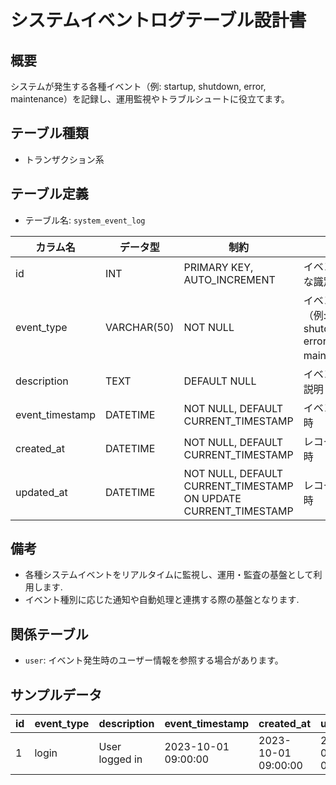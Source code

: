 # システムイベントログテーブル設計書

## 概要
システムが発生する各種イベント（例: startup, shutdown, error, maintenance）を記録し、運用監視やトラブルシュートに役立てます。

## テーブル種類
- トランザクション系

## テーブル定義
- テーブル名: `system_event_log`

| カラム名        | データ型    | 制約                                      | 説明                                       |
|-----------------|-------------|-------------------------------------------|--------------------------------------------|
| id              | INT         | PRIMARY KEY, AUTO_INCREMENT               | イベントの一意な識別子                        |
| event_type      | VARCHAR(50) | NOT NULL                                  | イベントの種類（例: startup, shutdown, error, maintenance） |
| description     | TEXT        | DEFAULT NULL                              | イベントの詳細説明                          |
| event_timestamp | DATETIME    | NOT NULL, DEFAULT CURRENT_TIMESTAMP       | イベント発生日時                           |
| created_at      | DATETIME    | NOT NULL, DEFAULT CURRENT_TIMESTAMP       | レコード作成日時                            |
| updated_at      | DATETIME    | NOT NULL, DEFAULT CURRENT_TIMESTAMP ON UPDATE CURRENT_TIMESTAMP | レコード更新日時           |

## 備考
- 各種システムイベントをリアルタイムに監視し、運用・監査の基盤として利用します.
- イベント種別に応じた通知や自動処理と連携する際の基盤となります.

## 関係テーブル
- `user`: イベント発生時のユーザー情報を参照する場合があります。

## サンプルデータ
| id | event_type | description      | event_timestamp      | created_at           | updated_at           |
|----|------------|------------------|----------------------|----------------------|----------------------|
| 1  | login      | User logged in   | 2023-10-01 09:00:00  | 2023-10-01 09:00:00  | 2023-10-01 09:00:00  |
